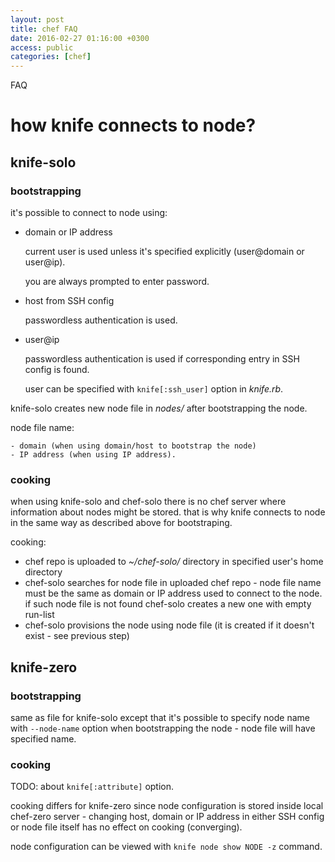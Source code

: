 ```yaml
---
layout: post
title: chef FAQ
date: 2016-02-27 01:16:00 +0300
access: public
categories: [chef]
---
```


FAQ

<!-- more -->

# how knife connects to node?

## knife-solo

### bootstrapping

  it's possible to connect to node using:

  - domain or IP address

    current user is used unless it's specified explicitly
    (user@domain or user@ip).

    you are always prompted to enter password.

  - host from SSH config

    passwordless authentication is used.

  - user@ip

    passwordless authentication is used if
    corresponding entry in SSH config is found.

    user can be specified with `knife[:ssh_user]` option in _knife.rb_.

  knife-solo creates new node file in _nodes/_ after bootstrapping the node.

  node file name:

    - domain (when using domain/host to bootstrap the node)
    - IP address (when using IP address).

### cooking

  when using knife-solo and chef-solo there is no chef server where
  information about nodes might be stored.
  that is why knife connects to node in the same way as described above
  for bootstraping.

  cooking:

  - chef repo is uploaded to _~/chef-solo/_ directory in
    specified user's home directory
  - chef-solo searches for node file in uploaded chef repo -
    node file name must be the same as domain or IP address used
    to connect to the node. if such node file is not found
    chef-solo creates a new one with empty run-list
  - chef-solo provisions the node using node file
    (it is created if it doesn't exist - see previous step)

## knife-zero

### bootstrapping

  same as file for knife-solo except that it's possible to specify
  node name with `--node-name` option when bootstrapping the node -
  node file will have specified name.

### cooking

  TODO: about `knife[:attribute]` option.

  cooking differs for knife-zero since node configuration is stored inside
  local chef-zero server - changing host, domain or IP address in either
  SSH config or node file itself has no effect on cooking (converging).

  node configuration can be viewed with `knife node show NODE -z` command.
